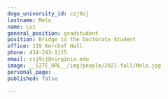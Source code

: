 ```yaml
---
doge_university_id: czj9zj
lastname: Melo
name: Luz
general_position: gradstudent
position: Bridge to the Doctorate Student
office: 119 Kerchof Hall
phone: 434-243-1115 
email: czj9zj@virginia.edu
image: __SITE_URL__/img/people/2021-fall/Melo.jpg 
personal_page:
published: false

---
```

